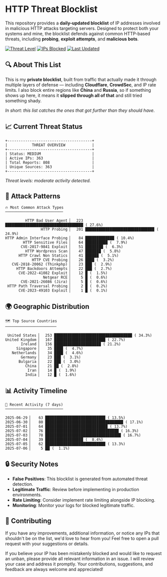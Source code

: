 # HTTP Threat Blocklist

This repository provides a **daily-updated blocklist** of IP addresses involved in malicious HTTP attacks targeting servers. Designed to protect both your systems and mine, the blocklist defends against common HTTP-based threats, including **probing**, **exploit attempts**, and **malicious bots**.

[![Threat Level](https://img.shields.io/badge/Threat%20Level-MEDIUM-yellow)](.)
[![IPs Blocked](https://img.shields.io/badge/IPs%20Blocked-363-blue)](.)
[![Last Updated](https://img.shields.io/badge/Updated-2025--07--06-brightgreen)](.)

## 🔍 About This List

This is my **private blocklist**, built from traffic that actually made it through multiple layers of defense — including **Cloudflare**, **CrowdSec**, and IP rate limits. I also block entire regions like **China** and **Russia**, so if something shows up here, it means it **slipped through all of that** and still tried something shady.

*In short: this list catches the ones that got further than they should have.*

## 📈 Current Threat Status

```
+--------------------------------------+
|           THREAT OVERVIEW            |
+--------------------------------------+
| Status: MEDIUM                       |
| Active IPs: 363                      |
| Total Reports: 808                   |
| Unique Sources: 363                  |
+--------------------------------------+
```

*Threat levels: moderate activity detected.*

## 🎯 Attack Patterns

```
🔥 Most Common Attack Types
──────────────────────────

         HTTP Bad User Agent ▏  223 ███████████████████████████████████ ( 27.6%)
                HTTP Probing ▏  201 ███████████████████████████████ ( 24.9%)
HTTP Admin Interface Probing ▏   84 █████████████ ( 10.4%)
        HTTP Sensitive Files ▏   64 ██████████ (  7.9%)
       CVE-2017-9841 Exploit ▏   51 ████████ (  6.3%)
         HTTP Wordpress Scan ▏   47 ███████ (  5.8%)
      HTTP Crawl Non Statics ▏   41 ██████ (  5.1%)
            HTTP CVE Probing ▏   26 ████ (  3.2%)
   CVE-2018-20062 (Thinkphp) ▏   23 ███ (  2.9%)
     HTTP Backdoors Attempts ▏   22 ███ (  2.7%)
      CVE-2022-41082 Exploit ▏   12 █ (  1.5%)
                 Netgear RCE ▏    5 █ (  0.6%)
       CVE-2021-26086 (Jira) ▏    5 █ (  0.6%)
 HTTP Path Traversal Probing ▏    2 █ (  0.2%)
      CVE-2023-49103 Exploit ▏    1 █ (  0.1%)
```

## 🌍 Geographic Distribution

```
🗺️ Top Source Countries
───────────────────────

 United States ▏  253 ███████████████████████████████████ ( 34.3%)
United Kingdom ▏  167 ███████████████████████ ( 22.7%)
       Ireland ▏  156 █████████████████████ ( 21.2%)
     Singapore ▏   35 ████ (  4.7%)
   Netherlands ▏   34 ████ (  4.6%)
       Germany ▏   23 ███ (  3.1%)
      Bulgaria ▏   22 ███ (  3.0%)
         China ▏   21 ██ (  2.8%)
          Iran ▏   14 █ (  1.9%)
         India ▏   12 █ (  1.6%)
```

## 📊 Activity Timeline

```
📅 Recent Activity (7 days)
──────────────────────────

2025-06-29 ▏   63 ███████████████████████████ ( 13.5%)
2025-06-30 ▏   80 ███████████████████████████████████ ( 17.1%)
2025-07-01 ▏   64 ████████████████████████████ ( 13.7%)
2025-07-02 ▏   76 █████████████████████████████████ ( 16.3%)
2025-07-03 ▏   78 ██████████████████████████████████ ( 16.7%)
2025-07-04 ▏   39 █████████████████ (  8.4%)
2025-07-05 ▏   62 ███████████████████████████ ( 13.3%)
2025-07-06 ▏    5 ██ (  1.1%)
```

## 🔒 Security Notes

- **False Positives**: This blocklist is generated from automated threat detection.
- **Legitimate Traffic**: Review before implementing in production environments.
- **Rate Limiting**: Consider implement rate limiting alongside IP blocking.
- **Monitoring**: Monitor your logs for blocked legitimate traffic.

## 🤝 Contributing

If you have any improvements, additional information, or notice any IPs that shouldn't be on the list, we'd love to hear from you! Feel free to open a pull request with your suggestions or details.

If you believe your IP has been mistakenly blocked and would like to request an unban, please provide all relevant information in an issue. I will review your case and address it promptly. Your contributions, suggestions, and feedback are always welcome and appreciated!